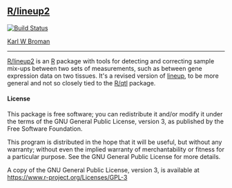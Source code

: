 ## [R/lineup2](https://github.com/kbroman/lineup2)

[![Build Status](https://travis-ci.org/kbroman/lineup2.svg?branch=master)](https://travis-ci.org/kbroman/lineup2)

[Karl W Broman](http://kbroman.org)

---

[R/lineup2](https://github.com/kbroman/lineup2) is an
[R](https://www.r-project.org) package with tools for detecting and
correcting sample mix-ups between two sets of measurements, such as
between gene expression data on two tissues. It's a revised
version of [lineup](https://github.com/kbroman/lineup), to be more
general and not so closely tied to the [R/qtl](https://rqtl.org)
package.


#### License

This package is free software; you can redistribute it and/or modify it
under the terms of the GNU General Public License, version 3, as
published by the Free Software Foundation.

This program is distributed in the hope that it will be useful, but
without any warranty; without even the implied warranty of
merchantability or fitness for a particular purpose.  See the GNU
General Public License for more details.

A copy of the GNU General Public License, version 3, is available at
<https://www.r-project.org/Licenses/GPL-3>
